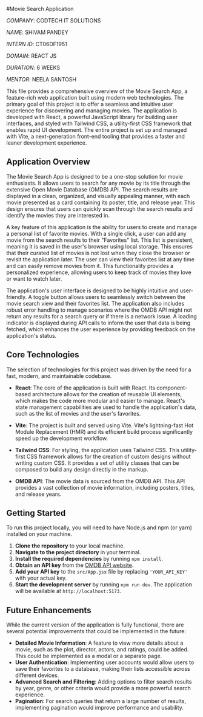 #Movie Search Application

*COMPANY*: CODTECH IT SOLUTIONS

*NAME*: SHIVAM PANDEY

*INTERN ID*: CT06DF1951

*DOMAIN*: REACT JS

*DURATION*: 6 WEEKS

*MENTOR*: NEELA SANTOSH

This file provides a comprehensive overview of the Movie Search App, a feature-rich web application built using modern web technologies. The primary goal of this project is to offer a seamless and intuitive user experience for discovering and managing movies. The application is developed with React, a powerful JavaScript library for building user interfaces, and styled with Tailwind CSS, a utility-first CSS framework that enables rapid UI development. The entire project is set up and managed with Vite, a next-generation front-end tooling that provides a faster and leaner development experience.

## Application Overview

The Movie Search App is designed to be a one-stop solution for movie enthusiasts. It allows users to search for any movie by its title through the extensive Open Movie Database (OMDB) API. The search results are displayed in a clean, organized, and visually appealing manner, with each movie presented as a card containing its poster, title, and release year. This design ensures that users can quickly scan through the search results and identify the movies they are interested in.

A key feature of this application is the ability for users to create and manage a personal list of favorite movies. With a single click, a user can add any movie from the search results to their "Favorites" list. This list is persistent, meaning it is saved in the user's browser using local storage. This ensures that their curated list of movies is not lost when they close the browser or revisit the application later. The user can view their favorites list at any time and can easily remove movies from it. This functionality provides a personalized experience, allowing users to keep track of movies they love or want to watch later.

The application's user interface is designed to be highly intuitive and user-friendly. A toggle button allows users to seamlessly switch between the movie search view and their favorites list. The application also includes robust error handling to manage scenarios where the OMDB API might not return any results for a search query or if there is a network issue. A loading indicator is displayed during API calls to inform the user that data is being fetched, which enhances the user experience by providing feedback on the application's status.

## Core Technologies

The selection of technologies for this project was driven by the need for a fast, modern, and maintainable codebase.

-   **React**: The core of the application is built with React. Its component-based architecture allows for the creation of reusable UI elements, which makes the code more modular and easier to manage. React's state management capabilities are used to handle the application's data, such as the list of movies and the user's favorites.

-   **Vite**: The project is built and served using Vite. Vite's lightning-fast Hot Module Replacement (HMR) and its efficient build process significantly speed up the development workflow.

-   **Tailwind CSS**: For styling, the application uses Tailwind CSS. This utility-first CSS framework allows for the creation of custom designs without writing custom CSS. It provides a set of utility classes that can be composed to build any design directly in the markup.

-   **OMDB API**: The movie data is sourced from the OMDB API. This API provides a vast collection of movie information, including posters, titles, and release years.

## Getting Started

To run this project locally, you will need to have Node.js and npm (or yarn) installed on your machine.

1.  **Clone the repository** to your local machine.
2.  **Navigate to the project directory** in your terminal.
3.  **Install the required dependencies** by running `npm install`.
4.  **Obtain an API key** from the [OMDB API website](http://www.omdbapi.com/apikey.aspx).
5.  **Add your API key** to the `src/App.jsx` file by replacing `'YOUR_API_KEY'` with your actual key.
6.  **Start the development server** by running `npm run dev`. The application will be available at `http://localhost:5173`.

## Future Enhancements

While the current version of the application is fully functional, there are several potential improvements that could be implemented in the future:

-   **Detailed Movie Information**: A feature to view more details about a movie, such as the plot, director, actors, and ratings, could be added. This could be implemented as a modal or a separate page.
-   **User Authentication**: Implementing user accounts would allow users to save their favorites to a database, making their lists accessible across different devices.
-   **Advanced Search and Filtering**: Adding options to filter search results by year, genre, or other criteria would provide a more powerful search experience.
-   **Pagination**: For search queries that return a large number of results, implementing pagination would improve performance and usability.
